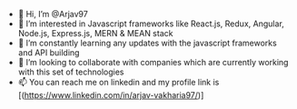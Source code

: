 - 👋 Hi, I’m @Arjav97
- 👀 I’m interested in Javascript frameworks like React.js, Redux, Angular, Node.js, Express.js, MERN & MEAN stack
- 🌱 I’m constantly learning any updates with the javascript frameworks and API building 
- 💞️ I’m looking to collaborate with companies which are currently working with this set of technologies
- 📫 You can reach me on linkedin and my profile link is [(https://www.linkedin.com/in/arjav-vakharia97/)]

<!---
Arjav97/Arjav97 is a ✨ special ✨ repository because its `README.md` (this file) appears on your GitHub profile.
You can click the Preview link to take a look at your changes.
--->
